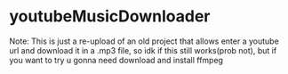 # youtubeMusicDownloader
Note: This is just a re-upload of an old project that allows enter a youtube url and download it in a .mp3 file, so idk if this still works(prob not), but if you want to try u gonna need download and install ffmpeg